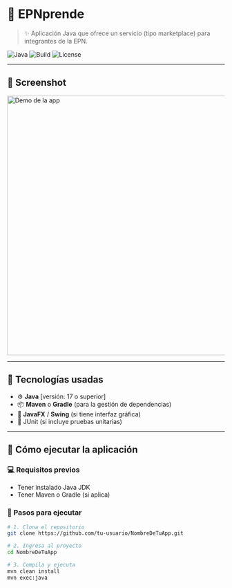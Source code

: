 # 🎯 EPNprende

> ✨ Aplicación Java que ofrece un servicio (tipo marketplace) para integrantes de la EPN.

![Java](https://img.shields.io/badge/Java-ED8B00?style=for-the-badge&logo=java&logoColor=white)
![Build](https://img.shields.io/badge/build-passing-brightgreen?style=for-the-badge)
![License](https://img.shields.io/badge/license-MIT-blue?style=for-the-badge)

---

## 📸 Screenshot

<!-- Si tienes una interfaz gráfica, puedes mostrar una imagen aquí -->
<img src="screenshots/app-demo.png" alt="Demo de la app" width="600"/>

---

## 🧰 Tecnologías usadas

- ⚙️ **Java** [versión: 17 o superior]
- 📦 **Maven** o **Gradle** (para la gestión de dependencias)
- 🎨 **JavaFX** / **Swing** (si tiene interfaz gráfica)
- 🧪 JUnit (si incluye pruebas unitarias)

---

## 🚀 Cómo ejecutar la aplicación

### 💻 Requisitos previos

- Tener instalado Java JDK
- Tener Maven o Gradle (si aplica)

### 🧪 Pasos para ejecutar

```bash
# 1. Clona el repositorio
git clone https://github.com/tu-usuario/NombreDeTuApp.git

# 2. Ingresa al proyecto
cd NombreDeTuApp

# 3. Compila y ejecuta
mvn clean install
mvn exec:java
